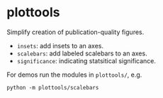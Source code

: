# plottools
Simplify creation of publication-quality figures.

- `insets`: add insets to an axes.
- `scalebars`: add labeled scalebars to an axes.
- `significance`: indicating statsitical significance.

For demos run the modules in `plottools/`, e.g.
```
python -m plottools/scalebars
```
